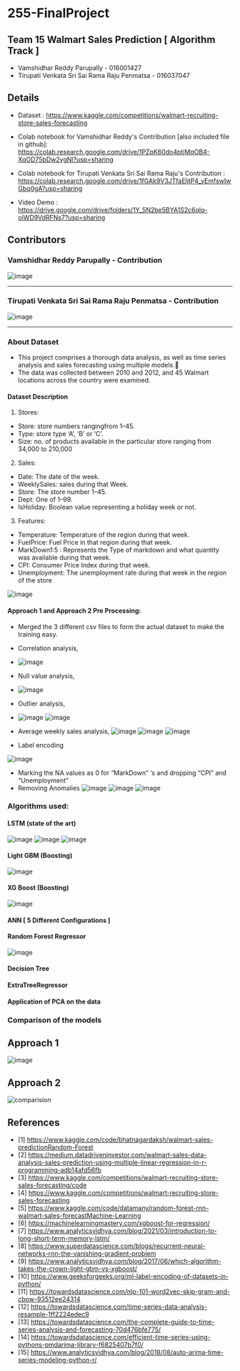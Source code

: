 # 255-FinalProject
## Team 15  Walmart Sales Prediction [ Algorithm Track ]
-  Vamshidhar Reddy Parupally - 016001427
-  Tirupati Venkata Sri Sai Rama Raju Penmatsa - 016037047

## Details
- Dataset : https://www.kaggle.com/competitions/walmart-recruiting-store-sales-forecasting
- Colab notebook for Vamshidhar Reddy's Contribution [also included file in github]: 
  https://colab.research.google.com/drive/1PZpK60do4ptjMqOB4-XqOD75bDw2ygNl?usp=sharing
- Colab notebook for Tirupati Venkata Sri Sai Rama Raju's Contribution :
 https://colab.research.google.com/drive/1fGAk9V3JTfaEljtP4_vEmfswIwGbq0gA?usp=sharing
 
- Video Demo :
  https://drive.google.com/drive/folders/1Y_5N2be5BYA1S2c6qlq-oiWD9VdRFNs7?usp=sharing
## Contributors
### Vamshidhar Reddy Parupally - Contribution

![image](https://user-images.githubusercontent.com/42996478/168497651-b2f48906-a070-49ec-98cd-8f07a011b5e4.png)



<hr>

### Tirupati Venkata Sri Sai Rama Raju Penmatsa - Contribution

![image](https://user-images.githubusercontent.com/42996478/169912307-786a30d9-dcf6-4707-8fce-6d277dfd5fee.png)




<hr>

### About Dataset
- This project comprises a thorough data analysis, as well as time series analysis and sales forecasting using multiple models.
- The data was collected between 2010 and 2012, and 45 Walmart locations across the country were examined. 

#### Dataset Description
1) Stores: 
- Store: store numbers rangingfrom 1–45.
- Type: store type ‘A’, ‘B’ or ‘C’.
- Size: no. of products available in the particular store ranging from
34,000 to 210,000

2) Sales: 
- Date: The date of the week.
- WeeklySales: sales during that Week.
- Store: The store number 1–45.
- Dept: One of 1–99.
- IsHoliday: Boolean value representing a holiday week or
not.

3) Features: 
- Temperature: Temperature of the region during that week.
- FuelPrice: Fuel Price in that region during that week.
- MarkDown1:5 : Represents the Type of markdown and what quantity was available during that week.
- CPI: Consumer Price Index during that week.
- Unemployment: The unemployment rate during that week in the region of the store

![image](https://user-images.githubusercontent.com/42996478/168496887-a7a8a5d9-77a6-4fac-af17-ed90dfee7c7b.png)

#### Approach 1 and Approach 2 Pre Processing:
- Merged the 3 different csv files to form the actual dataset to make the training easy.
- Correlation analysis,
- ![image](https://user-images.githubusercontent.com/42996478/168496955-966e4713-5fa9-46a5-8274-440442733ce7.png)

- Null value analysis,
- ![image](https://user-images.githubusercontent.com/42996478/168496958-7e1f8893-d6ff-44d9-9d3e-3cefc5625158.png)

- Outlier analysis,
- ![image](https://user-images.githubusercontent.com/42996478/168496963-692a44a1-e700-4e8a-b22c-b60f2db15978.png)
![image](https://user-images.githubusercontent.com/42996478/168496976-6b5a78b9-be49-4672-940a-e17f949a41ba.png)

- Average weekly sales analysis,
![image](https://user-images.githubusercontent.com/42996478/168497020-4e78c7f6-29e9-406d-b986-83ce17d88fc2.png)
![image](https://user-images.githubusercontent.com/42996478/168496988-61b8519f-a8a1-4dc9-8156-0b26bc544cc3.png)
![image](https://user-images.githubusercontent.com/42996478/168496992-a0aeb85a-793f-4288-b4bd-7c98359f1491.png)

- Label encoding

![image](https://user-images.githubusercontent.com/42996478/168497708-d7fd8eeb-127a-4875-ba3e-d8a807550c44.png)

- Marking the NA values as 0 for “MarkDown” ‘s and dropping “CPI” and “Unemployment”
- Removing Anomalies
![image](https://user-images.githubusercontent.com/42996478/168497101-b1606f73-0dbd-4432-8943-c2dfb9c5df67.png)
![image](https://user-images.githubusercontent.com/42996478/168497105-49b1100e-51e5-4d80-b1c0-88ef20731521.png)
![image](https://user-images.githubusercontent.com/42996478/168497109-a51e0b53-9d8b-4e21-b0c5-4ad7833cbc20.png)








### Algorithms used:
#### LSTM (state of the art)

![image](https://user-images.githubusercontent.com/42996478/168497146-eed6af47-6435-4718-a661-1e4ff52716a1.png)
![image](https://user-images.githubusercontent.com/42996478/168497158-b9ef82fc-1feb-4287-9aff-de9e249062a4.png)
![image](https://user-images.githubusercontent.com/42996478/168497153-08deb486-f933-4ae2-b74d-8b715546a2d1.png)


#### Light GBM (Boosting)

![image](https://user-images.githubusercontent.com/42996478/168497209-5e1bb3e8-0852-4723-a62d-fff831f8bb3a.png)

#### XG Boost (Boosting)

![image](https://user-images.githubusercontent.com/42996478/168497234-8a92ffcf-ed78-496e-901f-4ce0e4f5b892.png)

#### ANN [ 5 Different Configurations ]
#### Random Forest Regressor 

![image](https://user-images.githubusercontent.com/42996478/168497244-bb67dcfc-12d1-41ba-a5b5-1aee0603bebd.png)

#### Decision Tree 
#### ExtraTreeRegressor
#### Application of PCA on the data



### Comparison of the models
## Approach 1
![image](https://user-images.githubusercontent.com/42996478/168497307-19b409e6-f218-401b-8c20-b17143e95e05.png)

## Approach 2
![comparision](https://user-images.githubusercontent.com/48201939/167556324-73233c31-4744-4919-95df-39358dcb53a1.png)


## References
- [1] https://www.kaggle.com/code/bhatnagardaksh/walmart-sales-predictionRandom-Forest
- [2] https://medium.datadriveninvestor.com/walmart-sales-data-analysis-sales-prediction-using-multiple-linear-regression-in-r-programming-adb14afd56fb
- [3] https://www.kaggle.com/competitions/walmart-recruiting-store-sales-forecasting/code
- [4] https://www.kaggle.com/competitions/walmart-recruiting-store-sales-forecasting
- [5] https://www.kaggle.com/code/datamany/random-forest-rnn-walmart-sales-forecastMachine-Learning
- [6] https://machinelearningmastery.com/xgboost-for-regression/
- [7] https://www.analyticsvidhya.com/blog/2021/03/introduction-to-long-short-term-memory-lstm/
- [8] https://www.superdatascience.com/blogs/recurrent-neural-networks-rnn-the-vanishing-gradient-problem
- [9] https://www.analyticsvidhya.com/blog/2017/06/which-algorithm-takes-the-crown-light-gbm-vs-xgboost/
- [10] https://www.geeksforgeeks.org/ml-label-encoding-of-datasets-in-python/
- [11] https://towardsdatascience.com/nlp-101-word2vec-skip-gram-and-cbow-93512ee24314
- [12] https://towardsdatascience.com/time-series-data-analysis-resample-1ff2224edec9
- [13] https://towardsdatascience.com/the-complete-guide-to-time-series-analysis-and-forecasting-70d476bfe775/
- [14] https://towardsdatascience.com/efficient-time-series-using-pythons-pmdarima-library-f6825407b7f0/
- [15] https://www.analyticsvidhya.com/blog/2018/08/auto-arima-time-series-modeling-python-r/

